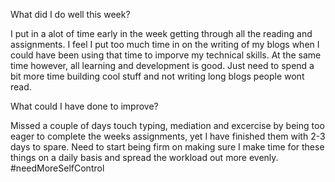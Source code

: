  What did I do well this week?

I put in a alot of time early in the week getting through all the reading and assignments. I feel I put too much time in on the writing of my blogs when I could have been using that time to imporve my technical skills. At the same time however, all learning and development is good. Just need to spend a bit more time building cool stuff and not writing long blogs people wont read.


 What could I have done to improve?

Missed a couple of days touch typing, mediation and excercise by being too eager to complete the weeks assignments, yet I have finished them with 2-3 days to spare. Need to start being firm on making sure I make time for these things on a daily basis and spread the workload out more evenly. #needMoreSelfControl








